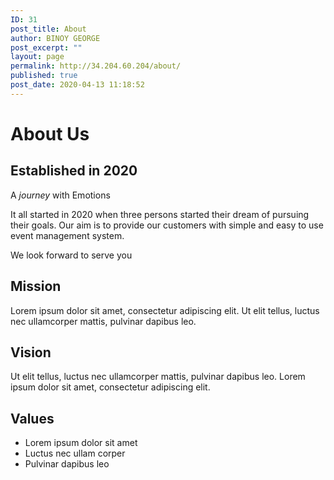 ```yaml
---
ID: 31
post_title: About
author: BINOY GEORGE
post_excerpt: ""
layout: page
permalink: http://34.204.60.204/about/
published: true
post_date: 2020-04-13 11:18:52
---
```

<h1>About Us</h1>		
			<h2>Established in 2020</h2>		
		<p>A <em>journey</em> with Emotions</p><p>It all started in 2020 when three persons started their dream of pursuing their goals. Our aim is to provide our customers with simple and easy to use event management system.&nbsp;</p><p>We look forward to serve you</p>		
			<h2>Mission</h2>		
		Lorem ipsum dolor sit amet, consectetur adipiscing elit. Ut elit tellus, luctus nec ullamcorper mattis, pulvinar dapibus leo.		
			<h2>Vision</h2>		
		Ut elit tellus, luctus nec ullamcorper mattis, pulvinar dapibus leo. Lorem ipsum dolor sit amet, consectetur adipiscing elit.		
			<h2>Values</h2>		
					<ul>
							<li >
										Lorem ipsum dolor sit amet
									</li>
								<li >
										Luctus nec ullam corper
									</li>
								<li >
										Pulvinar dapibus leo
									</li>
						</ul>